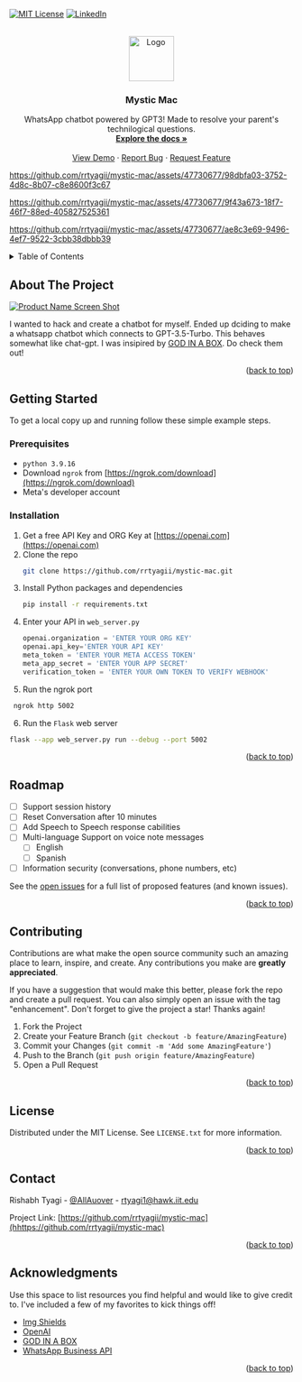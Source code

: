 <!-- Improved compatibility of back to top link: See: https://github.com/othneildrew/Best-README-Template/pull/73 -->
<a name="readme-top"></a>
<!--
*** Thanks for checking out the Best-README-Template. If you have a suggestion
*** that would make this better, please fork the repo and create a pull request
*** or simply open an issue with the tag "enhancement".
*** Don't forget to give the project a star!
*** Thanks again! Now go create something AMAZING! :D
-->



<!-- PROJECT SHIELDS -->
<!--
*** I'm using markdown "reference style" links for readability.
*** Reference links are enclosed in brackets [ ] instead of parentheses ( ).
*** See the bottom of this document for the declaration of the reference variables
*** for contributors-url, forks-url, etc. This is an optional, concise syntax you may use.
*** https://www.markdownguide.org/basic-syntax/#reference-style-links
-->
<!-- [![Contributors][contributors-shield]][contributors-url]
[![Forks][forks-shield]][forks-url]
[![Stargazers][stars-shield]][stars-url]
[![Issues][issues-shield]][issues-url] -->
[![MIT License][license-shield]][license-url]
[![LinkedIn][linkedin-shield]][linkedin-url]



<!-- PROJECT LOGO -->
<br />
<div align="center">
  <a href="https://github.com/rrtyagii/mystic-mac">
    <img src="images/DALL·E 2022-08-10 17.40.59 - An astronaut lounging in a tropical resort in space, pixel art.png" alt="Logo" width="80" height="80">
  </a>

  <h3 align="center">Mystic Mac</h3>

  <p align="center">
    WhatsApp chatbot powered by GPT3! Made to resolve your parent's technilogical questions. 
    <br />
    <a href="https://github.com/rrtyagii/mystic-mac"><strong>Explore the docs »</strong></a>
    <br />
    <br />
    <a href="https://github.com/rrtyagii/mystic-mac">View Demo</a>
    ·
    <a href="https://github.com/othneildrew/Best-README-Template/issues">Report Bug</a>
    ·
    <a href="https://github.com/othneildrew/Best-README-Template/issues">Request Feature</a>
  </p>
</div>

https://github.com/rrtyagii/mystic-mac/assets/47730677/98dbfa03-3752-4d8c-8b07-c8e8600f3c67

https://github.com/rrtyagii/mystic-mac/assets/47730677/9f43a673-18f7-46f7-88ed-405827525361

https://github.com/rrtyagii/mystic-mac/assets/47730677/ae8c3e69-9496-4ef7-9522-3cbb38dbbb39


<!-- TABLE OF CONTENTS -->
<details>
  <summary>Table of Contents</summary>
  <ol>
    <li>
      <a href="#about-the-project">About The Project</a>
    </li>
    <li>
      <a href="#getting-started">Getting Started</a>
      <ul>
        <li><a href="#prerequisites">Prerequisites</a></li>
        <li><a href="#installation">Installation</a></li>
      </ul>
    </li>
    <li><a href="#roadmap">Roadmap</a></li>
    <li><a href="#contributing">Contributing</a></li>
    <li><a href="#license">License</a></li>
    <li><a href="#contact">Contact</a></li>
    <li><a href="#acknowledgments">Acknowledgments</a></li>
  </ol>
</details>



<!-- ABOUT THE PROJECT -->
## About The Project

[![Product Name Screen Shot][product-screenshot]](https://example.com)

I wanted to hack and create a chatbot for myself. Ended up dciding to make a whatsapp chatbot which connects to GPT-3.5-Turbo. This behaves somewhat like chat-gpt. I was insipired by [GOD IN A BOX](https://godinabox.co/). Do check them out!

<p align="right">(<a href="#readme-top">back to top</a>)</p>



<!-- GETTING STARTED -->
## Getting Started

To get a local copy up and running follow these simple example steps.

### Prerequisites

<!-- This is an example of how to list things you need to use the software and how to install them. -->
* `python 3.9.16`
* Download `ngrok` from [https://ngrok.com/download](https://ngrok.com/download)
* Meta's developer account

### Installation

<!-- _Below is an example of how you can instruct your audience on installing and setting up your app. This template doesn't rely on any external dependencies or services._ -->

1. Get a free API Key and ORG Key at [https://openai.com](https://openai.com)
2. Clone the repo
   ```sh
   git clone https://github.com/rrtyagii/mystic-mac.git
   ```
3. Install Python packages and dependencies
   ```sh
   pip install -r requirements.txt
   ```
4. Enter your API in `web_server.py`
   ```py
   openai.organization = 'ENTER YOUR ORG KEY'
   openai.api_key='ENTER YOUR API KEY'
   meta_token = 'ENTER YOUR META ACCESS TOKEN'
   meta_app_secret = 'ENTER YOUR APP SECRET'  
   verification_token = 'ENTER YOUR OWN TOKEN TO VERIFY WEBHOOK'
   ```
5. Run the ngrok port
  ```sh
   ngrok http 5002
  ```
6. Run the `Flask` web server
  ```sh
  flask --app web_server.py run --debug --port 5002
  ```
<p align="right">(<a href="#readme-top">back to top</a>)</p>


<!-- ROADMAP -->
## Roadmap

- [ ] Support session history
- [ ] Reset Conversation after 10 minutes
- [ ] Add Speech to Speech response cabilities
- [ ] Multi-language Support on voice note messages
    - [ ] English
    - [ ] Spanish
- [ ] Information security (conversations, phone numbers, etc)

See the [open issues](https://github.com/othneildrew/Best-README-Template/issues) for a full list of proposed features (and known issues).

<p align="right">(<a href="#readme-top">back to top</a>)</p>



<!-- CONTRIBUTING -->
## Contributing

Contributions are what make the open source community such an amazing place to learn, inspire, and create. Any contributions you make are **greatly appreciated**.

If you have a suggestion that would make this better, please fork the repo and create a pull request. You can also simply open an issue with the tag "enhancement".
Don't forget to give the project a star! Thanks again!

1. Fork the Project
2. Create your Feature Branch (`git checkout -b feature/AmazingFeature`)
3. Commit your Changes (`git commit -m 'Add some AmazingFeature'`)
4. Push to the Branch (`git push origin feature/AmazingFeature`)
5. Open a Pull Request

<p align="right">(<a href="#readme-top">back to top</a>)</p>



<!-- LICENSE -->
## License

Distributed under the MIT License. See `LICENSE.txt` for more information.

<p align="right">(<a href="#readme-top">back to top</a>)</p>



<!-- CONTACT -->
## Contact

Rishabh Tyagi - [@AllAuover](https://twitter.com/AllAuover) - rtyagi1@hawk.iit.edu

Project Link: [https://github.com/rrtyagii/mystic-mac](hhttps://github.com/rrtyagii/mystic-mac)

<p align="right">(<a href="#readme-top">back to top</a>)</p>


<!-- ACKNOWLEDGMENTS -->
## Acknowledgments

Use this space to list resources you find helpful and would like to give credit to. I've included a few of my favorites to kick things off!

* [Img Shields](https://shields.io)
* [OpenAI](https://openai.com/)
* [GOD IN A BOX](https://godinabox.co/)
* [WhatsApp Business API](https://developers.facebook.com/docs/whatsapp/cloud-api)

<p align="right">(<a href="#readme-top">back to top</a>)</p>



<!-- MARKDOWN LINKS & IMAGES -->
<!-- https://www.markdownguide.org/basic-syntax/#reference-style-links -->
<!-- [contributors-shield]: https://img.shields.io/github/contributors/othneildrew/Best-README-Template.svg?style=for-the-badge
[contributors-url]: https://github.com/rrtyagii/mystic-mac/graphs/contributors
[forks-shield]: https://img.shields.io/github/forks/othneildrew/Best-README-Template.svg?style=for-the-badge
[forks-url]: https://github.com/othneildrew/Best-README-Template/network/members
[stars-shield]: https://img.shields.io/github/stars/othneildrew/Best-README-Template.svg?style=for-the-badge
[stars-url]: https://github.com/othneildrew/Best-README-Template/stargazers
[issues-shield]: https://img.shields.io/github/issues/othneildrew/Best-README-Template.svg?style=for-the-badge
[issues-url]: https://github.com/othneildrew/Best-README-Template/issues -->
[license-shield]: https://img.shields.io/github/license/othneildrew/Best-README-Template.svg?style=for-the-badge
[license-url]: https://github.com/rrtyagii/mystic-mac/blob/main/LICENSE
[linkedin-shield]: https://img.shields.io/badge/-LinkedIn-black.svg?style=for-the-badge&logo=linkedin&colorB=555
[linkedin-url]: https://www.linkedin.com/in/rtyagi1/
[product-screenshot]: images/screenshot.png
[Flask]: https://img.shields.io/badge/flask-%23000.svg?style=for-the-badge&logo=flask&logoColor=white
[VS Code Insiders]: https://img.shields.io/badge/VS%20Code%20Insiders-35b393.svg?style=for-the-badge&logo=visual-studio-code&logoColor=white
